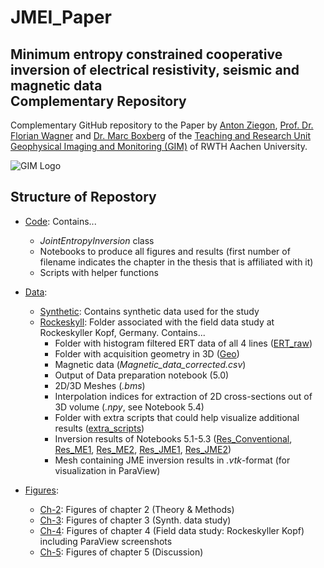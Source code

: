 # JMEI_Paper
## Minimum entropy constrained cooperative inversion of electrical resistivity, seismic and magnetic data <br>Complementary Repository

Complementary GitHub repository to the Paper by [Anton Ziegon](https://www.gim.rwth-aachen.de/team/alumni/), [Prof. Dr. Florian Wagner](https://www.gim.rwth-aachen.de/team/florian-wagner/) and [Dr. Marc Boxberg](https://www.gim.rwth-aachen.de/team/marc-boxberg/) of the [Teaching and Research Unit Geophysical Imaging and Monitoring (GIM)](https://www.gim.rwth-aachen.de/about/) of RWTH Aachen University.

![GIM Logo](https://www.gim.rwth-aachen.de/images/logos/gim_logo.svg)


## Structure of Repostory
- [Code](./Code): Contains...
    - *JointEntropyInversion* class
    - Notebooks to produce all figures and results (first number of filename indicates the chapter in the thesis that is affiliated with it)
    - Scripts with helper functions

-  [Data](./Data):
    - [Synthetic](./Data/Synthetic): Contains synthetic data used for the study
    - [Rockeskyll](./Data/Rockeskyll): Folder associated with the field data study at Rockeskyller Kopf, Germany. Contains...
        - Folder with histogram filtered ERT data of all 4 lines ([ERT_raw]('./Data/Rockeskyll/ERT_raw'))
        - Folder with acquisition geometry in 3D ([Geo](./Data/Rockeskyll/Geo))
        - Magnetic data (*Magnetic_data_corrected.csv*)
        - Output of Data preparation notebook (5.0)
        - 2D/3D Meshes (*.bms*)
        - Interpolation indices for extraction of 2D cross-sections out of 3D volume (*.npy*, see Notebook 5.4)
        - Folder with extra scripts that could help visualize additional results ([extra_scripts](./Data/Rockeskyll/extra_scripts))
        - Inversion results of Notebooks 5.1-5.3 ([Res_Conventional](./Data/Rockeskyll/Res_Conventional), [Res_ME1](./Data/Rockeskyll/Res_ME1),  [Res_ME2](./Data/Rockeskyll/Res_ME2),  [Res_JME1](./Data/Rockeskyll/Res_JME1),  [Res_JME2](./Data/Rockeskyll/Res_JME2))
        - Mesh containing JME inversion results in *.vtk*-format (for visualization in ParaView)
  - [Figures](./Figures):
      - [Ch-2](./Figures/Ch-2): Figures of chapter 2 (Theory & Methods)
      - [Ch-3](./Figures/Ch-3): Figures of chapter 3 (Synth. data study)
      - [Ch-4](./Figures/Ch-4): Figures of chapter 4 (Field data study: Rockeskyller Kopf) including ParaView screenshots
      - [Ch-5](./Figures/Ch-5): Figures of chapter 5 (Discussion)
